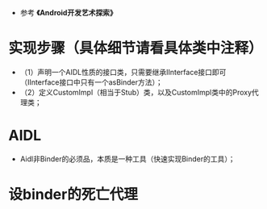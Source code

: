 
+ 参考 **《Android开发艺术探索》**

# 实现步骤（具体细节请看具体类中注释）

+ （1）声明一个AIDL性质的接口类，只需要继承IInterface接口即可（IInterface接口中只有一个asBinder方法）；
+ （2）定义CustomImpl（相当于Stub）类，以及CustomImpl类中的Proxy代理类；

# AIDL
+ Aidl非Binder的必须品，本质是一种工具（快速实现Binder的工具）；

# 设binder的死亡代理

